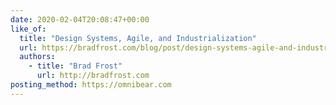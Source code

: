 ```yaml
---
date: 2020-02-04T20:08:47+00:00
like_of:
  title: "Design Systems, Agile, and Industrialization"
  url: https://bradfrost.com/blog/post/design-systems-agile-and-industrialization/
  authors:
    - title: "Brad Frost"
      url: http://bradfrost.com
posting_method: https://omnibear.com
---
```

